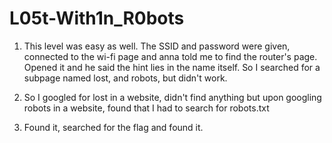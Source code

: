 # L05t-With1n_R0bots

1. This level was easy as well. The SSID and password were given, connected to the wi-fi page and anna told me to find the router's page. Opened it and he said the hint lies in the name itself. So I searched for a subpage named lost, and robots, but didn't work. 

2. So I googled for lost in a website, didn't find anything but upon googling robots in a website, found that I had to search for robots.txt

3. Found it, searched for the flag and found it.